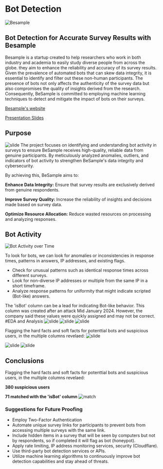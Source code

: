 # Bot Detection
![Besample](https://github.com/zoeyespinoza/Bot-Detection-Besample-Externship/blob/main/graphs/https___62e11931a860a39a714f6a6ef2e0a561.cdn.bubble.io_f1673959027254x692225471550134500_B_291x60_color%25201.png)

## Bot Detection for Accurate Survey Results with Besample

Besample is a startup created to help researchers who work in both industry and academia to easily study diverse people from across the globe. they aim to enhance the reliability and accuracy of its survey results. Given the prevalence of automated bots that can skew data integrity, it is essential to identify and filter out these non-human participants. The presence of bots not only affects the authenticity of the survey data but also compromises the quality of insights derived from the research. Consequently, BeSample is committed to employing machine learning techniques to detect and mitigate the impact of bots on their surveys.

[Besample's website](https://besample.app/)

[Presentation Slides](https://github.com/zoeyespinoza/Bot-Detection-Besample-Externship/blob/main/Besample_PresentationSlides.pdf)
## Purpose
![slide](https://github.com/zoeyespinoza/Bot-Detection-Besample-Externship/blob/main/graphs/slide4.jpg)
The project focuses on identifying and understanding bot activity in surveys to ensure BeSample receives high-quality, reliable data from genuine participants. By meticulously analyzed anomalies, outliers, and indicators of bot activity to strengthen BeSample's data integrity and cybersecurity. 

By achieving this, BeSample aims to:

**Enhance Data Integrity:** Ensure that survey results are exclusively derived from genuine respondents.

**Improve Survey Quality:** Increase the reliability of insights and decisions made based on survey data.

**Optimize Resource Allocation:** Reduce wasted resources on processing and analyzing responses.

## Bot Activity
![Bot Activity over Time](https://github.com/zoeyespinoza/Bot-Detection-Besample-Externship/blob/main/graphs/botactivityovertime.png)

To look for bots, we can look for anomalies or inconsistencies in response times, patterns in answers, IP addresses, and existing flags. 
- Check for unusual patterns such as identical response times across different surveys. 
- Look for non-diverse IP addresses or multiple from the same IP in a short timeframe. 
- Analyze response patterns for uniformity that might indicate scripted (Bot-like) answers.

The 'isBot' column can be a lead for indicating Bot-like behavior. This column was created after an attack Mid January 2024. However, the company said these values were quickly assigned and may not be correct.
#EDA and Analysis
![slide](https://github.com/zoeyespinoza/Bot-Detection-Besample-Externship/blob/main/graphs/ip.png)
![slide](https://github.com/zoeyespinoza/Bot-Detection-Besample-Externship/blob/main/graphs/duration.png)
![slide](https://github.com/zoeyespinoza/Bot-Detection-Besample-Externship/blob/main/graphs/correlational_analysis.png)


Flagging the hard facts and soft facts for potenttial bots and suspicious users, in the multiple columns revelaed: 
![slide](https://github.com/zoeyespinoza/Bot-Detection-Besample-Externship/blob/main/graphs/slide9.jpg)

![slide](https://github.com/zoeyespinoza/Bot-Detection-Besample-Externship/blob/main/graphs/slide11.jpg)
![slide](https://github.com/zoeyespinoza/Bot-Detection-Besample-Externship/blob/main/graphs/slide10.jpg)

## Conclusions

Flagging the hard facts and soft facts for potenttial bots and suspicious users, in the multiple columns revelaed: 

**380 suspicious users**

**71 matched with the 'isBot' column**
![match](https://github.com/zoeyespinoza/Bot-Detection-Besample-Externship/blob/main/graphs/isbot%20match.png)

### Suggestions for Future Proofing

- Employ Two-Factor Authentication
- Automate unique survey links for participants to prevent bots from accessing multiple surveys with the same link.
- Include hidden items in a survey that will be seen by computers but not by respondents, so if completed it will flag as bot (honeypot).
- Apply rate limiting, IP address monitoring services, security (Cloudflare).
- Use third-party bot detection services or APIs.
- Utilize machine learning algorithms to continuously improve bot detection capabilities and stay ahead of threats.



